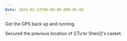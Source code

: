 ```yaml
---
Date: 2024-02-24T00:00:00.000-05:00
---
```

Got the GPS back up and running.

Secured the previous location of [[Tu'er Shen]]'s casket.